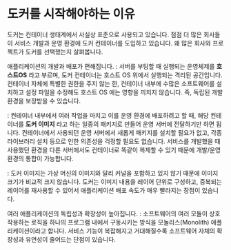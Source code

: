 # 도커를 시작해야하는 이유

도커는 컨테이너 생태계에서 사실상 표준으로 사용되고 있습니다. 점점 더 많은 회사들이 서비스 개발과 운영 환경에 도커 컨테이너를 도입하고 있습니다. 왜 많은 회사와 프로젝트가 도커를 선택했는지 살펴봅니다.

애플리케이션의 개발과 배포가 편해집니다.
: 서버를 부팅할 때 실행되는 운영체제를 **호스트OS** 라고 부르며, 도커 컨테이너는 호스트 OS 위에서 실행되는 격리된 공간입니다. 
컨테이너 자체에 특별한 권한을 주지 않는 한, 컨테이너 내부에 수많은 소프트웨어를 설치하고 설정 파일을 수정해도 호스트 OS 에는 영향을 끼치지 않습니다. 즉, 독립된 개발 환경을 보장받을 수 있습니다. 

: 컨테이너 내부에서 여러 작업을 마치고 이를 운영 환경에 배포하려고 할 때, 해당 컨테이너를 **도커 이미지** 라고 하는 일종의 패키지로 만들어 운영 서버에 전달하기만 하면 됩니다. 컨테이너에서 사용되던 운영 서버에서 새롭게 패키지를 설치할 필요가 없고, 각종 라이브러리 설치 등으로 인한 의존성을 걱정할 필요도 없습니다. 서비스를 개발했을 때 사용했던 환경을 다른 서버에서도 컨테이너로 똑같이 복제할 수 있기 때문에 개발/운영 환경의 통합이 가능합니다.

: 도커 이미지는 가상 머신의 이미지와 달리 커널을 포함하고 있지 않기 때문에 이미지 크기가 비교적 크지 않습니다. 도커는 이미지 내용을 레이어 단위로 구성하고, 중복되는 레이어를 재사용할 수 있어서 애플리케이션 배포 속도가 매우 빨라지는 장점이 있습니다. 

여러 애플리케이션의 독립성과 확장성이 높아집니다.
: 소프트웨어의 여러 모듈이 상호 작용하는 로직을 하나의 프로그램 내에서 구동시키는 방식을 모놀리스(Monolith) 애플리케이션이라고 합니다. 서비스 기능이 복잡해지고 거대해질수록 소프트웨어 자체의 확장성과 유연성이 줄어드는 단점이 있습니다. 

<!--stackedit_data:
eyJoaXN0b3J5IjpbMTYxOTA4NjY3NF19
-->